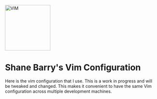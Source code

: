 <img src="https://cdn.rawgit.com/ferventcoder/chocolatey-packages/051355942d87497067ed02c1ecce9a293a9f0a63/icons/vim.svg" alt="VIM" width="150">

# Shane Barry's Vim Configuration

Here is the vim configuration that I use. This is a work in progress and will be tweaked and changed. This makes it convenient to have the same Vim configuration across multiple development machines.
